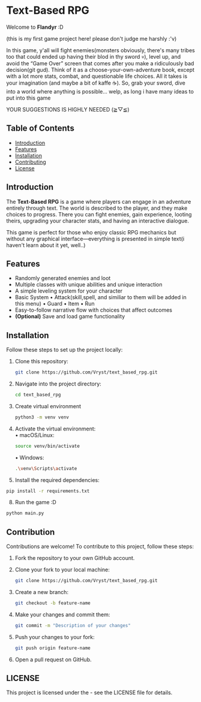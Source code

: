 # Text-Based RPG

Welcome to **Flandyr** :D

(this is my first game project here! please don't judge me harshly :'v)

In this game, y'all will fight enemies(monsters obviously, there's many tribes too that could ended up having their blod in thy sword 💀), level up, and avoid the “Game Over” screen that comes after you make a ridiculously bad decision(git gud). Think of it as a choose-your-own-adventure book, except with a lot more stats, combat, and questionable life choices. All it takes is your imagination (and maybe a bit of kaffe ☕).
So, grab your sword, dive into a world where anything is possible... welp, as long i have many ideas to put into this game

YOUR SUGGESTIONS IS HIGHLY NEEDED (⁠≧⁠▽⁠≦⁠)

## Table of Contents

- [Introduction](#introduction)
- [Features](#features)
- [Installation](#installation)
- [Contributing](#contributing)
- [License](#license)

## Introduction

The **Text-Based RPG** is a game where players can engage in an adventure entirely through text. The world is described to the player, and they make choices to progress. There you can fight enemies, gain experience, looting theirs, upgrading your character stats, and having an interactive dialogue.

This game is perfect for those who enjoy classic RPG mechanics but without any graphical interface—everything is presented in simple text(i haven't learn about it yet, well..)

## Features

- Randomly generated enemies and loot
- Multiple classes with unique abilities and unique interaction
- A simple leveling system for your character
- Basic System
   • Attack(skill,spell, and similiar to them will be added in this menu)
   • Guard
   • Item
   • Run
- Easy-to-follow narrative flow with choices that affect outcomes
- **(Optional)** Save and load game functionality

## Installation

Follow these steps to set up the project locally:

1. Clone this repository:
   ```bash
   git clone https://github.com/Vryst/text_based_rpg.git
   ```
2. Navigate into the project directory:
   ```bash
   cd text_based_rpg
   ```
3. Create virtual environment
   ```bash
   python3 -m venv venv
   ```
4. Activate the virtual environment:
  <br>• macOS/Linux:
     ```bash
     source venv/bin/activate
     ```
   • Windows:
     ```bash
     .\venv\Scripts\activate
     ```
    
6. Install the required dependencies:
  ```bash
  pip install -r requirements.txt
  ```

8. Run the game :D
  ```bash
  python main.py
  ```

## Contribution

Contributions are welcome! To contribute to this project, follow these steps:

1. Fork the repository to your own GitHub account.

2. Clone your fork to your local machine:
   ```bash
   git clone https://github.com/Vryst/text_based_rpg.git
   ```

3. Create a new branch:
   ```bash
   git checkout -b feature-name
   ```

4. Make your changes and commit them:
   ```bash
   git commit -m "Description of your changes"
   ```

5. Push your changes to your fork:
   ```bash
   git push origin feature-name
   ```

6. Open a pull request on GitHub.

## LICENSE

This project is licensed under the - see the LICENSE file for details.

